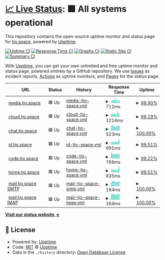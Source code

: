 # [📈 Live Status](https://status.tjo.space): <!--live status--> **🟩 All systems operational**

This repository contains the open-source uptime monitor and status page for [tjo.space](https://tjo.space), powered by [Upptime](https://github.com/upptime/upptime).

[![Uptime CI](https://github.com/tjo-space/status/workflows/Uptime%20CI/badge.svg)](https://github.com/tjo-space/status/actions?query=workflow%3A%22Uptime+CI%22)
[![Response Time CI](https://github.com/tjo-space/status/workflows/Response%20Time%20CI/badge.svg)](https://github.com/tjo-space/status/actions?query=workflow%3A%22Response+Time+CI%22)
[![Graphs CI](https://github.com/tjo-space/status/workflows/Graphs%20CI/badge.svg)](https://github.com/tjo-space/status/actions?query=workflow%3A%22Graphs+CI%22)
[![Static Site CI](https://github.com/tjo-space/status/workflows/Static%20Site%20CI/badge.svg)](https://github.com/tjo-space/status/actions?query=workflow%3A%22Static+Site+CI%22)
[![Summary CI](https://github.com/tjo-space/status/workflows/Summary%20CI/badge.svg)](https://github.com/tjo-space/status/actions?query=workflow%3A%22Summary+CI%22)

With [Upptime](https://upptime.js.org), you can get your own unlimited and free uptime monitor and status page, powered entirely by a GitHub repository. We use [Issues](https://github.com/upptime/upptime/issues) as incident reports, [Actions](https://github.com/tjo-space/status/actions) as uptime monitors, and [Pages](https://status.tjo.space) for the status page.

<!--start: status pages-->
<!-- This summary is generated by Upptime (https://github.com/upptime/upptime) -->
<!-- Do not edit this manually, your changes will be overwritten -->
<!-- prettier-ignore -->
| URL | Status | History | Response Time | Uptime |
| --- | ------ | ------- | ------------- | ------ |
| <img alt="" src="https://icons.duckduckgo.com/ip3/media.tjo.space.ico" height="13"> [media.tjo.space](https://media.tjo.space) | 🟩 Up | [media-tjo-space.yml](https://github.com/tjo-space/status/commits/HEAD/history/media-tjo-space.yml) | <details><summary><img alt="Response time graph" src="./graphs/media-tjo-space/response-time-week.png" height="20"> 712ms</summary><br><a href="https://status.tjo.space/history/media-tjo-space"><img alt="Response time 681" src="https://img.shields.io/endpoint?url=https%3A%2F%2Fraw.githubusercontent.com%2Ftjo-space%2Fstatus%2FHEAD%2Fapi%2Fmedia-tjo-space%2Fresponse-time.json"></a><br><a href="https://status.tjo.space/history/media-tjo-space"><img alt="24-hour response time 593" src="https://img.shields.io/endpoint?url=https%3A%2F%2Fraw.githubusercontent.com%2Ftjo-space%2Fstatus%2FHEAD%2Fapi%2Fmedia-tjo-space%2Fresponse-time-day.json"></a><br><a href="https://status.tjo.space/history/media-tjo-space"><img alt="7-day response time 712" src="https://img.shields.io/endpoint?url=https%3A%2F%2Fraw.githubusercontent.com%2Ftjo-space%2Fstatus%2FHEAD%2Fapi%2Fmedia-tjo-space%2Fresponse-time-week.json"></a><br><a href="https://status.tjo.space/history/media-tjo-space"><img alt="30-day response time 684" src="https://img.shields.io/endpoint?url=https%3A%2F%2Fraw.githubusercontent.com%2Ftjo-space%2Fstatus%2FHEAD%2Fapi%2Fmedia-tjo-space%2Fresponse-time-month.json"></a><br><a href="https://status.tjo.space/history/media-tjo-space"><img alt="1-year response time 684" src="https://img.shields.io/endpoint?url=https%3A%2F%2Fraw.githubusercontent.com%2Ftjo-space%2Fstatus%2FHEAD%2Fapi%2Fmedia-tjo-space%2Fresponse-time-year.json"></a></details> | <details><summary><a href="https://status.tjo.space/history/media-tjo-space">98.90%</a></summary><a href="https://status.tjo.space/history/media-tjo-space"><img alt="All-time uptime 99.45%" src="https://img.shields.io/endpoint?url=https%3A%2F%2Fraw.githubusercontent.com%2Ftjo-space%2Fstatus%2FHEAD%2Fapi%2Fmedia-tjo-space%2Fuptime.json"></a><br><a href="https://status.tjo.space/history/media-tjo-space"><img alt="24-hour uptime 98.87%" src="https://img.shields.io/endpoint?url=https%3A%2F%2Fraw.githubusercontent.com%2Ftjo-space%2Fstatus%2FHEAD%2Fapi%2Fmedia-tjo-space%2Fuptime-day.json"></a><br><a href="https://status.tjo.space/history/media-tjo-space"><img alt="7-day uptime 98.90%" src="https://img.shields.io/endpoint?url=https%3A%2F%2Fraw.githubusercontent.com%2Ftjo-space%2Fstatus%2FHEAD%2Fapi%2Fmedia-tjo-space%2Fuptime-week.json"></a><br><a href="https://status.tjo.space/history/media-tjo-space"><img alt="30-day uptime 99.75%" src="https://img.shields.io/endpoint?url=https%3A%2F%2Fraw.githubusercontent.com%2Ftjo-space%2Fstatus%2FHEAD%2Fapi%2Fmedia-tjo-space%2Fuptime-month.json"></a><br><a href="https://status.tjo.space/history/media-tjo-space"><img alt="1-year uptime 99.46%" src="https://img.shields.io/endpoint?url=https%3A%2F%2Fraw.githubusercontent.com%2Ftjo-space%2Fstatus%2FHEAD%2Fapi%2Fmedia-tjo-space%2Fuptime-year.json"></a></details>
| <img alt="" src="https://icons.duckduckgo.com/ip3/cloud.tjo.space.ico" height="13"> [cloud.tjo.space](https://cloud.tjo.space) | 🟩 Up | [cloud-tjo-space.yml](https://github.com/tjo-space/status/commits/HEAD/history/cloud-tjo-space.yml) | <details><summary><img alt="Response time graph" src="./graphs/cloud-tjo-space/response-time-week.png" height="20"> 1214ms</summary><br><a href="https://status.tjo.space/history/cloud-tjo-space"><img alt="Response time 2460" src="https://img.shields.io/endpoint?url=https%3A%2F%2Fraw.githubusercontent.com%2Ftjo-space%2Fstatus%2FHEAD%2Fapi%2Fcloud-tjo-space%2Fresponse-time.json"></a><br><a href="https://status.tjo.space/history/cloud-tjo-space"><img alt="24-hour response time 1157" src="https://img.shields.io/endpoint?url=https%3A%2F%2Fraw.githubusercontent.com%2Ftjo-space%2Fstatus%2FHEAD%2Fapi%2Fcloud-tjo-space%2Fresponse-time-day.json"></a><br><a href="https://status.tjo.space/history/cloud-tjo-space"><img alt="7-day response time 1214" src="https://img.shields.io/endpoint?url=https%3A%2F%2Fraw.githubusercontent.com%2Ftjo-space%2Fstatus%2FHEAD%2Fapi%2Fcloud-tjo-space%2Fresponse-time-week.json"></a><br><a href="https://status.tjo.space/history/cloud-tjo-space"><img alt="30-day response time 1159" src="https://img.shields.io/endpoint?url=https%3A%2F%2Fraw.githubusercontent.com%2Ftjo-space%2Fstatus%2FHEAD%2Fapi%2Fcloud-tjo-space%2Fresponse-time-month.json"></a><br><a href="https://status.tjo.space/history/cloud-tjo-space"><img alt="1-year response time 2420" src="https://img.shields.io/endpoint?url=https%3A%2F%2Fraw.githubusercontent.com%2Ftjo-space%2Fstatus%2FHEAD%2Fapi%2Fcloud-tjo-space%2Fresponse-time-year.json"></a></details> | <details><summary><a href="https://status.tjo.space/history/cloud-tjo-space">99.19%</a></summary><a href="https://status.tjo.space/history/cloud-tjo-space"><img alt="All-time uptime 97.73%" src="https://img.shields.io/endpoint?url=https%3A%2F%2Fraw.githubusercontent.com%2Ftjo-space%2Fstatus%2FHEAD%2Fapi%2Fcloud-tjo-space%2Fuptime.json"></a><br><a href="https://status.tjo.space/history/cloud-tjo-space"><img alt="24-hour uptime 100.00%" src="https://img.shields.io/endpoint?url=https%3A%2F%2Fraw.githubusercontent.com%2Ftjo-space%2Fstatus%2FHEAD%2Fapi%2Fcloud-tjo-space%2Fuptime-day.json"></a><br><a href="https://status.tjo.space/history/cloud-tjo-space"><img alt="7-day uptime 99.19%" src="https://img.shields.io/endpoint?url=https%3A%2F%2Fraw.githubusercontent.com%2Ftjo-space%2Fstatus%2FHEAD%2Fapi%2Fcloud-tjo-space%2Fuptime-week.json"></a><br><a href="https://status.tjo.space/history/cloud-tjo-space"><img alt="30-day uptime 99.81%" src="https://img.shields.io/endpoint?url=https%3A%2F%2Fraw.githubusercontent.com%2Ftjo-space%2Fstatus%2FHEAD%2Fapi%2Fcloud-tjo-space%2Fuptime-month.json"></a><br><a href="https://status.tjo.space/history/cloud-tjo-space"><img alt="1-year uptime 96.61%" src="https://img.shields.io/endpoint?url=https%3A%2F%2Fraw.githubusercontent.com%2Ftjo-space%2Fstatus%2FHEAD%2Fapi%2Fcloud-tjo-space%2Fuptime-year.json"></a></details>
| <img alt="" src="https://icons.duckduckgo.com/ip3/chat.tjo.space.ico" height="13"> [chat.tjo.space](https://chat.tjo.space) | 🟩 Up | [chat-tjo-space.yml](https://github.com/tjo-space/status/commits/HEAD/history/chat-tjo-space.yml) | <details><summary><img alt="Response time graph" src="./graphs/chat-tjo-space/response-time-week.png" height="20"> 523ms</summary><br><a href="https://status.tjo.space/history/chat-tjo-space"><img alt="Response time 508" src="https://img.shields.io/endpoint?url=https%3A%2F%2Fraw.githubusercontent.com%2Ftjo-space%2Fstatus%2FHEAD%2Fapi%2Fchat-tjo-space%2Fresponse-time.json"></a><br><a href="https://status.tjo.space/history/chat-tjo-space"><img alt="24-hour response time 520" src="https://img.shields.io/endpoint?url=https%3A%2F%2Fraw.githubusercontent.com%2Ftjo-space%2Fstatus%2FHEAD%2Fapi%2Fchat-tjo-space%2Fresponse-time-day.json"></a><br><a href="https://status.tjo.space/history/chat-tjo-space"><img alt="7-day response time 523" src="https://img.shields.io/endpoint?url=https%3A%2F%2Fraw.githubusercontent.com%2Ftjo-space%2Fstatus%2FHEAD%2Fapi%2Fchat-tjo-space%2Fresponse-time-week.json"></a><br><a href="https://status.tjo.space/history/chat-tjo-space"><img alt="30-day response time 507" src="https://img.shields.io/endpoint?url=https%3A%2F%2Fraw.githubusercontent.com%2Ftjo-space%2Fstatus%2FHEAD%2Fapi%2Fchat-tjo-space%2Fresponse-time-month.json"></a><br><a href="https://status.tjo.space/history/chat-tjo-space"><img alt="1-year response time 507" src="https://img.shields.io/endpoint?url=https%3A%2F%2Fraw.githubusercontent.com%2Ftjo-space%2Fstatus%2FHEAD%2Fapi%2Fchat-tjo-space%2Fresponse-time-year.json"></a></details> | <details><summary><a href="https://status.tjo.space/history/chat-tjo-space">100.00%</a></summary><a href="https://status.tjo.space/history/chat-tjo-space"><img alt="All-time uptime 99.63%" src="https://img.shields.io/endpoint?url=https%3A%2F%2Fraw.githubusercontent.com%2Ftjo-space%2Fstatus%2FHEAD%2Fapi%2Fchat-tjo-space%2Fuptime.json"></a><br><a href="https://status.tjo.space/history/chat-tjo-space"><img alt="24-hour uptime 100.00%" src="https://img.shields.io/endpoint?url=https%3A%2F%2Fraw.githubusercontent.com%2Ftjo-space%2Fstatus%2FHEAD%2Fapi%2Fchat-tjo-space%2Fuptime-day.json"></a><br><a href="https://status.tjo.space/history/chat-tjo-space"><img alt="7-day uptime 100.00%" src="https://img.shields.io/endpoint?url=https%3A%2F%2Fraw.githubusercontent.com%2Ftjo-space%2Fstatus%2FHEAD%2Fapi%2Fchat-tjo-space%2Fuptime-week.json"></a><br><a href="https://status.tjo.space/history/chat-tjo-space"><img alt="30-day uptime 100.00%" src="https://img.shields.io/endpoint?url=https%3A%2F%2Fraw.githubusercontent.com%2Ftjo-space%2Fstatus%2FHEAD%2Fapi%2Fchat-tjo-space%2Fuptime-month.json"></a><br><a href="https://status.tjo.space/history/chat-tjo-space"><img alt="1-year uptime 99.68%" src="https://img.shields.io/endpoint?url=https%3A%2F%2Fraw.githubusercontent.com%2Ftjo-space%2Fstatus%2FHEAD%2Fapi%2Fchat-tjo-space%2Fuptime-year.json"></a></details>
| <img alt="" src="https://icons.duckduckgo.com/ip3/id.tjo.space.ico" height="13"> [id.tjo.space](https://id.tjo.space) | 🟩 Up | [id-tjo-space.yml](https://github.com/tjo-space/status/commits/HEAD/history/id-tjo-space.yml) | <details><summary><img alt="Response time graph" src="./graphs/id-tjo-space/response-time-week.png" height="20"> 691ms</summary><br><a href="https://status.tjo.space/history/id-tjo-space"><img alt="Response time 666" src="https://img.shields.io/endpoint?url=https%3A%2F%2Fraw.githubusercontent.com%2Ftjo-space%2Fstatus%2FHEAD%2Fapi%2Fid-tjo-space%2Fresponse-time.json"></a><br><a href="https://status.tjo.space/history/id-tjo-space"><img alt="24-hour response time 1237" src="https://img.shields.io/endpoint?url=https%3A%2F%2Fraw.githubusercontent.com%2Ftjo-space%2Fstatus%2FHEAD%2Fapi%2Fid-tjo-space%2Fresponse-time-day.json"></a><br><a href="https://status.tjo.space/history/id-tjo-space"><img alt="7-day response time 691" src="https://img.shields.io/endpoint?url=https%3A%2F%2Fraw.githubusercontent.com%2Ftjo-space%2Fstatus%2FHEAD%2Fapi%2Fid-tjo-space%2Fresponse-time-week.json"></a><br><a href="https://status.tjo.space/history/id-tjo-space"><img alt="30-day response time 601" src="https://img.shields.io/endpoint?url=https%3A%2F%2Fraw.githubusercontent.com%2Ftjo-space%2Fstatus%2FHEAD%2Fapi%2Fid-tjo-space%2Fresponse-time-month.json"></a><br><a href="https://status.tjo.space/history/id-tjo-space"><img alt="1-year response time 731" src="https://img.shields.io/endpoint?url=https%3A%2F%2Fraw.githubusercontent.com%2Ftjo-space%2Fstatus%2FHEAD%2Fapi%2Fid-tjo-space%2Fresponse-time-year.json"></a></details> | <details><summary><a href="https://status.tjo.space/history/id-tjo-space">99.51%</a></summary><a href="https://status.tjo.space/history/id-tjo-space"><img alt="All-time uptime 99.18%" src="https://img.shields.io/endpoint?url=https%3A%2F%2Fraw.githubusercontent.com%2Ftjo-space%2Fstatus%2FHEAD%2Fapi%2Fid-tjo-space%2Fuptime.json"></a><br><a href="https://status.tjo.space/history/id-tjo-space"><img alt="24-hour uptime 100.00%" src="https://img.shields.io/endpoint?url=https%3A%2F%2Fraw.githubusercontent.com%2Ftjo-space%2Fstatus%2FHEAD%2Fapi%2Fid-tjo-space%2Fuptime-day.json"></a><br><a href="https://status.tjo.space/history/id-tjo-space"><img alt="7-day uptime 99.51%" src="https://img.shields.io/endpoint?url=https%3A%2F%2Fraw.githubusercontent.com%2Ftjo-space%2Fstatus%2FHEAD%2Fapi%2Fid-tjo-space%2Fuptime-week.json"></a><br><a href="https://status.tjo.space/history/id-tjo-space"><img alt="30-day uptime 99.89%" src="https://img.shields.io/endpoint?url=https%3A%2F%2Fraw.githubusercontent.com%2Ftjo-space%2Fstatus%2FHEAD%2Fapi%2Fid-tjo-space%2Fuptime-month.json"></a><br><a href="https://status.tjo.space/history/id-tjo-space"><img alt="1-year uptime 98.87%" src="https://img.shields.io/endpoint?url=https%3A%2F%2Fraw.githubusercontent.com%2Ftjo-space%2Fstatus%2FHEAD%2Fapi%2Fid-tjo-space%2Fuptime-year.json"></a></details>
| <img alt="" src="https://icons.duckduckgo.com/ip3/code.tjo.space.ico" height="13"> [code.tjo.space](https://code.tjo.space) | 🟩 Up | [code-tjo-space.yml](https://github.com/tjo-space/status/commits/HEAD/history/code-tjo-space.yml) | <details><summary><img alt="Response time graph" src="./graphs/code-tjo-space/response-time-week.png" height="20"> 768ms</summary><br><a href="https://status.tjo.space/history/code-tjo-space"><img alt="Response time 994" src="https://img.shields.io/endpoint?url=https%3A%2F%2Fraw.githubusercontent.com%2Ftjo-space%2Fstatus%2FHEAD%2Fapi%2Fcode-tjo-space%2Fresponse-time.json"></a><br><a href="https://status.tjo.space/history/code-tjo-space"><img alt="24-hour response time 1166" src="https://img.shields.io/endpoint?url=https%3A%2F%2Fraw.githubusercontent.com%2Ftjo-space%2Fstatus%2FHEAD%2Fapi%2Fcode-tjo-space%2Fresponse-time-day.json"></a><br><a href="https://status.tjo.space/history/code-tjo-space"><img alt="7-day response time 768" src="https://img.shields.io/endpoint?url=https%3A%2F%2Fraw.githubusercontent.com%2Ftjo-space%2Fstatus%2FHEAD%2Fapi%2Fcode-tjo-space%2Fresponse-time-week.json"></a><br><a href="https://status.tjo.space/history/code-tjo-space"><img alt="30-day response time 1141" src="https://img.shields.io/endpoint?url=https%3A%2F%2Fraw.githubusercontent.com%2Ftjo-space%2Fstatus%2FHEAD%2Fapi%2Fcode-tjo-space%2Fresponse-time-month.json"></a><br><a href="https://status.tjo.space/history/code-tjo-space"><img alt="1-year response time 1007" src="https://img.shields.io/endpoint?url=https%3A%2F%2Fraw.githubusercontent.com%2Ftjo-space%2Fstatus%2FHEAD%2Fapi%2Fcode-tjo-space%2Fresponse-time-year.json"></a></details> | <details><summary><a href="https://status.tjo.space/history/code-tjo-space">99.22%</a></summary><a href="https://status.tjo.space/history/code-tjo-space"><img alt="All-time uptime 99.00%" src="https://img.shields.io/endpoint?url=https%3A%2F%2Fraw.githubusercontent.com%2Ftjo-space%2Fstatus%2FHEAD%2Fapi%2Fcode-tjo-space%2Fuptime.json"></a><br><a href="https://status.tjo.space/history/code-tjo-space"><img alt="24-hour uptime 100.00%" src="https://img.shields.io/endpoint?url=https%3A%2F%2Fraw.githubusercontent.com%2Ftjo-space%2Fstatus%2FHEAD%2Fapi%2Fcode-tjo-space%2Fuptime-day.json"></a><br><a href="https://status.tjo.space/history/code-tjo-space"><img alt="7-day uptime 99.22%" src="https://img.shields.io/endpoint?url=https%3A%2F%2Fraw.githubusercontent.com%2Ftjo-space%2Fstatus%2FHEAD%2Fapi%2Fcode-tjo-space%2Fuptime-week.json"></a><br><a href="https://status.tjo.space/history/code-tjo-space"><img alt="30-day uptime 99.82%" src="https://img.shields.io/endpoint?url=https%3A%2F%2Fraw.githubusercontent.com%2Ftjo-space%2Fstatus%2FHEAD%2Fapi%2Fcode-tjo-space%2Fuptime-month.json"></a><br><a href="https://status.tjo.space/history/code-tjo-space"><img alt="1-year uptime 98.64%" src="https://img.shields.io/endpoint?url=https%3A%2F%2Fraw.githubusercontent.com%2Ftjo-space%2Fstatus%2FHEAD%2Fapi%2Fcode-tjo-space%2Fuptime-year.json"></a></details>
| <img alt="" src="https://icons.duckduckgo.com/ip3/home.tjo.space.ico" height="13"> [home.tjo.space](https://home.tjo.space) | 🟩 Up | [home-tjo-space.yml](https://github.com/tjo-space/status/commits/HEAD/history/home-tjo-space.yml) | <details><summary><img alt="Response time graph" src="./graphs/home-tjo-space/response-time-week.png" height="20"> 835ms</summary><br><a href="https://status.tjo.space/history/home-tjo-space"><img alt="Response time 829" src="https://img.shields.io/endpoint?url=https%3A%2F%2Fraw.githubusercontent.com%2Ftjo-space%2Fstatus%2FHEAD%2Fapi%2Fhome-tjo-space%2Fresponse-time.json"></a><br><a href="https://status.tjo.space/history/home-tjo-space"><img alt="24-hour response time 872" src="https://img.shields.io/endpoint?url=https%3A%2F%2Fraw.githubusercontent.com%2Ftjo-space%2Fstatus%2FHEAD%2Fapi%2Fhome-tjo-space%2Fresponse-time-day.json"></a><br><a href="https://status.tjo.space/history/home-tjo-space"><img alt="7-day response time 835" src="https://img.shields.io/endpoint?url=https%3A%2F%2Fraw.githubusercontent.com%2Ftjo-space%2Fstatus%2FHEAD%2Fapi%2Fhome-tjo-space%2Fresponse-time-week.json"></a><br><a href="https://status.tjo.space/history/home-tjo-space"><img alt="30-day response time 747" src="https://img.shields.io/endpoint?url=https%3A%2F%2Fraw.githubusercontent.com%2Ftjo-space%2Fstatus%2FHEAD%2Fapi%2Fhome-tjo-space%2Fresponse-time-month.json"></a><br><a href="https://status.tjo.space/history/home-tjo-space"><img alt="1-year response time 880" src="https://img.shields.io/endpoint?url=https%3A%2F%2Fraw.githubusercontent.com%2Ftjo-space%2Fstatus%2FHEAD%2Fapi%2Fhome-tjo-space%2Fresponse-time-year.json"></a></details> | <details><summary><a href="https://status.tjo.space/history/home-tjo-space">99.51%</a></summary><a href="https://status.tjo.space/history/home-tjo-space"><img alt="All-time uptime 97.81%" src="https://img.shields.io/endpoint?url=https%3A%2F%2Fraw.githubusercontent.com%2Ftjo-space%2Fstatus%2FHEAD%2Fapi%2Fhome-tjo-space%2Fuptime.json"></a><br><a href="https://status.tjo.space/history/home-tjo-space"><img alt="24-hour uptime 100.00%" src="https://img.shields.io/endpoint?url=https%3A%2F%2Fraw.githubusercontent.com%2Ftjo-space%2Fstatus%2FHEAD%2Fapi%2Fhome-tjo-space%2Fuptime-day.json"></a><br><a href="https://status.tjo.space/history/home-tjo-space"><img alt="7-day uptime 99.51%" src="https://img.shields.io/endpoint?url=https%3A%2F%2Fraw.githubusercontent.com%2Ftjo-space%2Fstatus%2FHEAD%2Fapi%2Fhome-tjo-space%2Fuptime-week.json"></a><br><a href="https://status.tjo.space/history/home-tjo-space"><img alt="30-day uptime 99.89%" src="https://img.shields.io/endpoint?url=https%3A%2F%2Fraw.githubusercontent.com%2Ftjo-space%2Fstatus%2FHEAD%2Fapi%2Fhome-tjo-space%2Fuptime-month.json"></a><br><a href="https://status.tjo.space/history/home-tjo-space"><img alt="1-year uptime 97.39%" src="https://img.shields.io/endpoint?url=https%3A%2F%2Fraw.githubusercontent.com%2Ftjo-space%2Fstatus%2FHEAD%2Fapi%2Fhome-tjo-space%2Fuptime-year.json"></a></details>
| <img alt="" src="https://icons.duckduckgo.com/ip3/null.ico" height="13"> [mail.tjo.space SMTP](mail.tjo.space) | 🟩 Up | [mail-tjo-space-smtp.yml](https://github.com/tjo-space/status/commits/HEAD/history/mail-tjo-space-smtp.yml) | <details><summary><img alt="Response time graph" src="./graphs/mail-tjo-space-smtp/response-time-week.png" height="20"> 184ms</summary><br><a href="https://status.tjo.space/history/mail-tjo-space-smtp"><img alt="Response time 174" src="https://img.shields.io/endpoint?url=https%3A%2F%2Fraw.githubusercontent.com%2Ftjo-space%2Fstatus%2FHEAD%2Fapi%2Fmail-tjo-space-smtp%2Fresponse-time.json"></a><br><a href="https://status.tjo.space/history/mail-tjo-space-smtp"><img alt="24-hour response time 165" src="https://img.shields.io/endpoint?url=https%3A%2F%2Fraw.githubusercontent.com%2Ftjo-space%2Fstatus%2FHEAD%2Fapi%2Fmail-tjo-space-smtp%2Fresponse-time-day.json"></a><br><a href="https://status.tjo.space/history/mail-tjo-space-smtp"><img alt="7-day response time 184" src="https://img.shields.io/endpoint?url=https%3A%2F%2Fraw.githubusercontent.com%2Ftjo-space%2Fstatus%2FHEAD%2Fapi%2Fmail-tjo-space-smtp%2Fresponse-time-week.json"></a><br><a href="https://status.tjo.space/history/mail-tjo-space-smtp"><img alt="30-day response time 177" src="https://img.shields.io/endpoint?url=https%3A%2F%2Fraw.githubusercontent.com%2Ftjo-space%2Fstatus%2FHEAD%2Fapi%2Fmail-tjo-space-smtp%2Fresponse-time-month.json"></a><br><a href="https://status.tjo.space/history/mail-tjo-space-smtp"><img alt="1-year response time 174" src="https://img.shields.io/endpoint?url=https%3A%2F%2Fraw.githubusercontent.com%2Ftjo-space%2Fstatus%2FHEAD%2Fapi%2Fmail-tjo-space-smtp%2Fresponse-time-year.json"></a></details> | <details><summary><a href="https://status.tjo.space/history/mail-tjo-space-smtp">100.00%</a></summary><a href="https://status.tjo.space/history/mail-tjo-space-smtp"><img alt="All-time uptime 99.44%" src="https://img.shields.io/endpoint?url=https%3A%2F%2Fraw.githubusercontent.com%2Ftjo-space%2Fstatus%2FHEAD%2Fapi%2Fmail-tjo-space-smtp%2Fuptime.json"></a><br><a href="https://status.tjo.space/history/mail-tjo-space-smtp"><img alt="24-hour uptime 100.00%" src="https://img.shields.io/endpoint?url=https%3A%2F%2Fraw.githubusercontent.com%2Ftjo-space%2Fstatus%2FHEAD%2Fapi%2Fmail-tjo-space-smtp%2Fuptime-day.json"></a><br><a href="https://status.tjo.space/history/mail-tjo-space-smtp"><img alt="7-day uptime 100.00%" src="https://img.shields.io/endpoint?url=https%3A%2F%2Fraw.githubusercontent.com%2Ftjo-space%2Fstatus%2FHEAD%2Fapi%2Fmail-tjo-space-smtp%2Fuptime-week.json"></a><br><a href="https://status.tjo.space/history/mail-tjo-space-smtp"><img alt="30-day uptime 100.00%" src="https://img.shields.io/endpoint?url=https%3A%2F%2Fraw.githubusercontent.com%2Ftjo-space%2Fstatus%2FHEAD%2Fapi%2Fmail-tjo-space-smtp%2Fuptime-month.json"></a><br><a href="https://status.tjo.space/history/mail-tjo-space-smtp"><img alt="1-year uptime 99.44%" src="https://img.shields.io/endpoint?url=https%3A%2F%2Fraw.githubusercontent.com%2Ftjo-space%2Fstatus%2FHEAD%2Fapi%2Fmail-tjo-space-smtp%2Fuptime-year.json"></a></details>
| <img alt="" src="https://icons.duckduckgo.com/ip3/null.ico" height="13"> [mail.tjo.space IMAP](mail.tjo.space) | 🟩 Up | [mail-tjo-space-imap.yml](https://github.com/tjo-space/status/commits/HEAD/history/mail-tjo-space-imap.yml) | <details><summary><img alt="Response time graph" src="./graphs/mail-tjo-space-imap/response-time-week.png" height="20"> 164ms</summary><br><a href="https://status.tjo.space/history/mail-tjo-space-imap"><img alt="Response time 156" src="https://img.shields.io/endpoint?url=https%3A%2F%2Fraw.githubusercontent.com%2Ftjo-space%2Fstatus%2FHEAD%2Fapi%2Fmail-tjo-space-imap%2Fresponse-time.json"></a><br><a href="https://status.tjo.space/history/mail-tjo-space-imap"><img alt="24-hour response time 144" src="https://img.shields.io/endpoint?url=https%3A%2F%2Fraw.githubusercontent.com%2Ftjo-space%2Fstatus%2FHEAD%2Fapi%2Fmail-tjo-space-imap%2Fresponse-time-day.json"></a><br><a href="https://status.tjo.space/history/mail-tjo-space-imap"><img alt="7-day response time 164" src="https://img.shields.io/endpoint?url=https%3A%2F%2Fraw.githubusercontent.com%2Ftjo-space%2Fstatus%2FHEAD%2Fapi%2Fmail-tjo-space-imap%2Fresponse-time-week.json"></a><br><a href="https://status.tjo.space/history/mail-tjo-space-imap"><img alt="30-day response time 166" src="https://img.shields.io/endpoint?url=https%3A%2F%2Fraw.githubusercontent.com%2Ftjo-space%2Fstatus%2FHEAD%2Fapi%2Fmail-tjo-space-imap%2Fresponse-time-month.json"></a><br><a href="https://status.tjo.space/history/mail-tjo-space-imap"><img alt="1-year response time 156" src="https://img.shields.io/endpoint?url=https%3A%2F%2Fraw.githubusercontent.com%2Ftjo-space%2Fstatus%2FHEAD%2Fapi%2Fmail-tjo-space-imap%2Fresponse-time-year.json"></a></details> | <details><summary><a href="https://status.tjo.space/history/mail-tjo-space-imap">100.00%</a></summary><a href="https://status.tjo.space/history/mail-tjo-space-imap"><img alt="All-time uptime 99.76%" src="https://img.shields.io/endpoint?url=https%3A%2F%2Fraw.githubusercontent.com%2Ftjo-space%2Fstatus%2FHEAD%2Fapi%2Fmail-tjo-space-imap%2Fuptime.json"></a><br><a href="https://status.tjo.space/history/mail-tjo-space-imap"><img alt="24-hour uptime 100.00%" src="https://img.shields.io/endpoint?url=https%3A%2F%2Fraw.githubusercontent.com%2Ftjo-space%2Fstatus%2FHEAD%2Fapi%2Fmail-tjo-space-imap%2Fuptime-day.json"></a><br><a href="https://status.tjo.space/history/mail-tjo-space-imap"><img alt="7-day uptime 100.00%" src="https://img.shields.io/endpoint?url=https%3A%2F%2Fraw.githubusercontent.com%2Ftjo-space%2Fstatus%2FHEAD%2Fapi%2Fmail-tjo-space-imap%2Fuptime-week.json"></a><br><a href="https://status.tjo.space/history/mail-tjo-space-imap"><img alt="30-day uptime 100.00%" src="https://img.shields.io/endpoint?url=https%3A%2F%2Fraw.githubusercontent.com%2Ftjo-space%2Fstatus%2FHEAD%2Fapi%2Fmail-tjo-space-imap%2Fuptime-month.json"></a><br><a href="https://status.tjo.space/history/mail-tjo-space-imap"><img alt="1-year uptime 99.76%" src="https://img.shields.io/endpoint?url=https%3A%2F%2Fraw.githubusercontent.com%2Ftjo-space%2Fstatus%2FHEAD%2Fapi%2Fmail-tjo-space-imap%2Fuptime-year.json"></a></details>

<!--end: status pages-->

[**Visit our status website →**](https://status.tjo.space)

## 📄 License

- Powered by: [Upptime](https://github.com/upptime/upptime)
- Code: [MIT](./LICENSE) © [Upptime](https://upptime.js.org)
- Data in the `./history` directory: [Open Database License](https://opendatacommons.org/licenses/odbl/1-0/)
